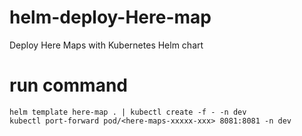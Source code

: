 # helm-deploy-Here-map

Deploy Here Maps with Kubernetes Helm chart



# run command 
```
helm template here-map . | kubectl create -f - -n dev
kubectl port-forward pod/<here-maps-xxxxx-xxx> 8081:8081 -n dev
```